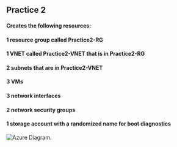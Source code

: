 ## Practice 2
#### Creates the following resources:
#### 1 resource group called Practice2-RG
#### 1 VNET called Practice2-VNET that is in Practice2-RG
#### 2 subnets that are in Practice2-VNET
#### 3 VMs
#### 3 network interfaces
#### 2 network security groups
#### 1 storage account with a randomized name for boot diagnostics

![Azure Diagram](./vnet-vm-public-ip.jpg "Azure Diagram").